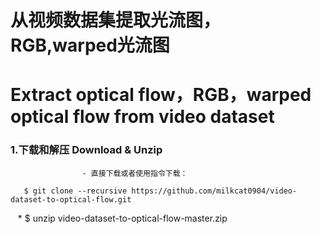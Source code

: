 从视频数据集提取光流图，RGB,warped光流图 
=
Extract optical flow，RGB，warped optical flow from video dataset
=

### 1.下载和解压 Download & Unzip
					- 直接下载或者使用指令下载：
    
       $ git clone --recursive https://github.com/milkcat0904/video-dataset-to-optical-flow.git
       
       
    * $ unzip video-dataset-to-optical-flow-master.zip
